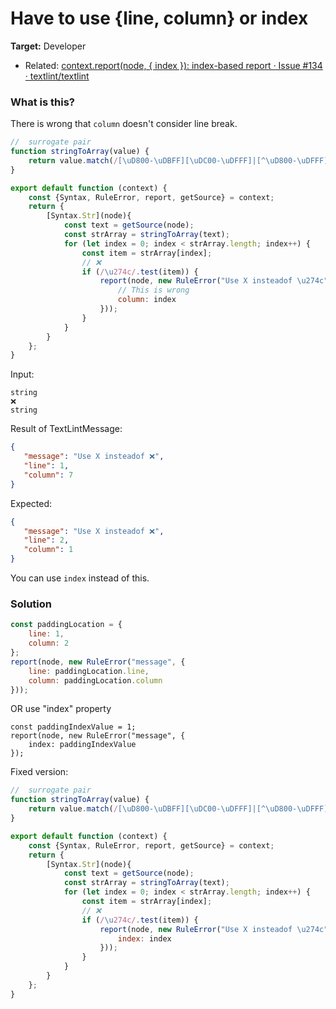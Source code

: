 # Have to use {line, column} or index

**Target:** Developer

- Related: [context.report(node, { index }): index-based report · Issue #134 · textlint/textlint](https://github.com/textlint/textlint/issues/134 "context.report(node, { index }): index-based report · Issue #134 · textlint/textlint")

### What is this?

There is wrong that `column` doesn't consider line break.

```js
//  surrogate pair 
function stringToArray(value) {
    return value.match(/[\uD800-\uDBFF][\uDC00-\uDFFF]|[^\uD800-\uDFFF]/g) || [];
}

export default function (context) {
    const {Syntax, RuleError, report, getSource} = context;
    return {
        [Syntax.Str](node){
            const text = getSource(node);
            const strArray = stringToArray(text);
            for (let index = 0; index < strArray.length; index++) {
                const item = strArray[index];
                // ❌
                if (/\u274c/.test(item)) {
                    report(node, new RuleError("Use X insteadof \u274c", {
                        // This is wrong
                        column: index
                    }));
                }
            }
        }
    };
}
```

Input: 

```
string
❌
string
```

Result of TextLintMessage:

```json
{
   "message": "Use X insteadof ❌",
   "line": 1,
   "column": 7
}
```

Expected:

```json
{
   "message": "Use X insteadof ❌",
   "line": 2,
   "column": 1
}
```

You can use `index` instead of this.

### Solution

```js
const paddingLocation = {
    line: 1,
    column: 2
};
report(node, new RuleError("message", {
    line: paddingLocation.line,
    column: paddingLocation.column
}));
```

OR use "index" property

```
const paddingIndexValue = 1;
report(node, new RuleError("message", {
    index: paddingIndexValue
});
```

Fixed version:

```js
//  surrogate pair 
function stringToArray(value) {
    return value.match(/[\uD800-\uDBFF][\uDC00-\uDFFF]|[^\uD800-\uDFFF]/g) || [];
}

export default function (context) {
    const {Syntax, RuleError, report, getSource} = context;
    return {
        [Syntax.Str](node){
            const text = getSource(node);
            const strArray = stringToArray(text);
            for (let index = 0; index < strArray.length; index++) {
                const item = strArray[index];
                // ❌
                if (/\u274c/.test(item)) {
                    report(node, new RuleError("Use X insteadof \u274c", {
                        index: index
                    }));
                }
            }
        }
    };
}
```
